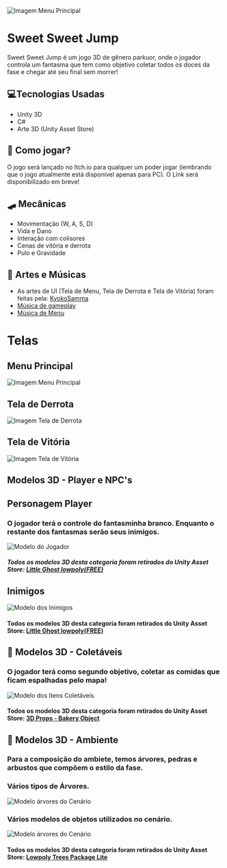 ![Imagem Menu Principal](https://github.com/RamonSouza-Sil/SweetSweetJump/blob/main/Assets/Import/Textura%20e%20cenas/menuaa.png)

# Sweet Sweet Jump 
Sweet Sweet Jump é um jogo 3D de gênero parkuor, onde o jogador controla um fantasma que tem como objetivo coletar todos os doces da fase e chegar até seu final sem morrer!

## 💻Tecnologias Usadas
- Unity 3D
- C#
- Arte 3D (Unity Asset Store)

## 🚀 Como jogar?
O jogo será lançado no Itch.io para qualquer um poder jogar  (lembrando que o jogo atualmente está disponível apenas para PC). O Link será disponibilizado em breve!

## 🛹 Mecânicas
- Movimentação (W, A, S, D) 
- Vida e Dano
- Interação com colisores
- Cenas de vitória e derrota
- Pulo e Gravidade

## 🎨 Artes e Músicas
- As artes de UI (Tela de Menu, Tela de Derrota e Tela de Vitória) foram feitas pela: [KyokoSamma](https://github.com/KyokoSamma)
- [Música de gameplay](https://www.youtube.com/watch?v=cLX0cyh6_Ro)
- [Música de Menu](https://www.youtube.com/watch?v=flY2S22Q3DU&list=PLwJjxqYuirCLkq42mGw4XKGQlpZSfxsYd&index=19)

# Telas
## Menu Principal
![Imagem Menu Principal](https://github.com/RamonSouza-Sil/SweetSweetJump/blob/main/Assets/Import/Textura%20e%20cenas/menuaa.png)

## Tela de Derrota
![Imagem Tela de Derrota](https://github.com/RamonSouza-Sil/SweetSweetJump/blob/main/Assets/Import/Textura%20e%20cenas/derrota.png)

## Tela de Vitória
![Imagem Tela de Vitória](https://github.com/RamonSouza-Sil/SweetSweetJump/blob/main/Assets/Import/Textura%20e%20cenas/vitoria%20tela.png)

## Modelos 3D - Player e NPC's
## Personagem Player
### O jogador terá o controle do fantasminha branco. Enquanto o restante dos fantasmas serão seus inimigos.
![Modelo do Jogador](https://assetstorev1-prd-cdn.unity3d.com/package-screenshot/bc3afd7e-3a28-498b-9df2-4cb7043e74a7.webp)
##### Todos os modelos 3D desta categoria foram retirados do Unity Asset Store: [Little Ghost lowpoly(FREE)](https://assetstore.unity.com/packages/3d/characters/little-ghost-lowpoly-free-271926#content)

## Inimigos
![Modelo dos Inimigos](https://assetstorev1-prd-cdn.unity3d.com/key-image/ed317e4a-a846-44ed-a634-84940769e457.webp)
#### Todos os modelos 3D desta categoria foram retirados do Unity Asset Store: [Little Ghost lowpoly(FREE)](https://assetstore.unity.com/packages/3d/characters/little-ghost-lowpoly-free-271926#content)

## 🧁 Modelos 3D - Coletáveis
### O jogador terá como segundo objetivo, coletar as comidas que ficam espalhadas pelo mapa!
![Modelo dos Itens Coletáveis](https://assetstorev1-prd-cdn.unity3d.com/key-image/6cf4c77b-56b7-4b0e-b9ef-74827f924cdc.webp)
#### Todos os modelos 3D desta categoria foram retirados do Unity Asset Store: [3D Props - Bakery Object](https://assetstore.unity.com/packages/3d/props/food/3d-props-bakery-object-17167)

## 🌳 Modelos 3D - Ambiente
### Para a composição do ambiete, temos árvores, pedras e arbustos que compõem o estilo da fase.
### Vários tipos de Árvores.
![Modelo árvores do Cenário](https://assetstorev1-prd-cdn.unity3d.com/package-screenshot/9045745d-f1eb-4c93-bf6d-c57126d5f9a9.webp)
### Vários modelos de objetos utilizados no cenário.
![Modelo árvores do Cenário](https://assetstorev1-prd-cdn.unity3d.com/package-screenshot/b775a01b-165c-4b56-b827-333367e95d1a.webp)
#### Todos os modelos 3D desta categoria foram retirados do Unity Asset Store: [Lowpoly Trees Package Lite](https://assetstore.unity.com/packages/3d/vegetation/trees/lowpoly-trees-package-lite-295464)
